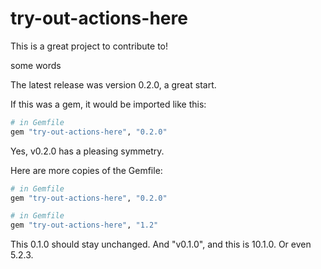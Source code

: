 # try-out-actions-here
This is a great project to contribute to!

some words

The latest release was version 0.2.0, a great start. 

If this was a gem, it would be imported like this:
```ruby
# in Gemfile
gem "try-out-actions-here", "0.2.0"
```
Yes, v0.2.0 has a pleasing symmetry.

Here are more copies of the Gemfile:
```ruby
# in Gemfile
gem "try-out-actions-here", "0.2.0"
```
```ruby
# in Gemfile
gem "try-out-actions-here", "1.2"
```
This 0.1.0 should stay unchanged. And "v0.1.0", and this is 10.1.0. Or even 5.2.3.
